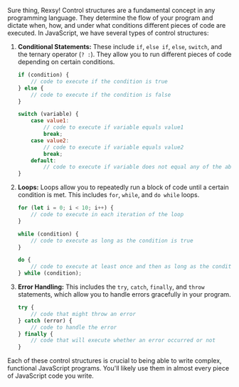 Sure thing, Rexsy! Control structures are a fundamental concept in any programming language. They determine the flow of your program and dictate when, how, and under what conditions different pieces of code are executed. In JavaScript, we have several types of control structures:

1. **Conditional Statements:** These include `if`, `else if`, `else`, `switch`, and the ternary operator (`? :`). They allow you to run different pieces of code depending on certain conditions.

    ```javascript
    if (condition) {
        // code to execute if the condition is true
    } else {
        // code to execute if the condition is false
    }
    ```

    ```javascript
    switch (variable) {
        case value1:
            // code to execute if variable equals value1
            break;
        case value2:
            // code to execute if variable equals value2
            break;
        default:
            // code to execute if variable does not equal any of the above values
    }
    ```

2. **Loops:** Loops allow you to repeatedly run a block of code until a certain condition is met. This includes `for`, `while`, and `do while` loops.

    ```javascript
    for (let i = 0; i < 10; i++) {
        // code to execute in each iteration of the loop
    }
    ```

    ```javascript
    while (condition) {
        // code to execute as long as the condition is true
    }
    ```

    ```javascript
    do {
        // code to execute at least once and then as long as the condition is true
    } while (condition);
    ```

3. **Error Handling:** This includes the `try`, `catch`, `finally`, and `throw` statements, which allow you to handle errors gracefully in your program.

    ```javascript
    try {
        // code that might throw an error
    } catch (error) {
        // code to handle the error
    } finally {
        // code that will execute whether an error occurred or not
    }
    ```

Each of these control structures is crucial to being able to write complex, functional JavaScript programs. You'll likely use them in almost every piece of JavaScript code you write.